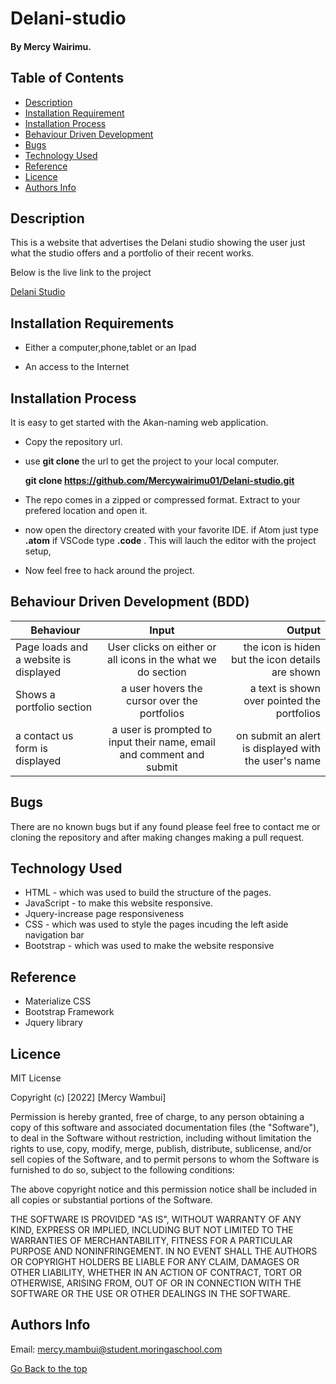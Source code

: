 # Delani-studio

#### By Mercy Wairimu.

## Table of Contents

+ [Description](#description)
+ [Installation Requirement](#Installation-Requirement )
+ [Installation Process](#installation-Process)
+ [Behaviour Driven Development](#BDD)
+ [Bugs](#bugs)
+ [Technology Used](#technology-used)
+ [Reference](#reference)
+ [Licence](#licence)
+ [Authors Info](#author-Info)

## Description
This is a website that advertises the Delani studio showing the user just what the studio offers and a portfolio of their recent works.
<P>Below is the live link to the project</P>

[Delani Studio](https://mercywairimu01.github.io/Delani-studio/)


## Installation Requirements

* Either a computer,phone,tablet or an Ipad

* An access to the Internet

## Installation Process
It is easy to get started with the Akan-naming web application.
* Copy the repository url.
* use **git clone** the url to get the project to your local computer.


     **git clone https://github.com/Mercywairimu01/Delani-studio.git**
*   The repo comes in a zipped or compressed format. Extract to your prefered location and open it.

* now open the directory created with your favorite IDE. if Atom just type **.atom** if VSCode type **.code** . This will lauch the editor with the project setup, 

* Now feel free to hack around the project.



## Behaviour Driven Development (BDD)
|Behaviour 	           |    Input 	                 |       Output          |
|----------------------|:---------------------------:|----------------------:|       
|Page loads and  a website is displayed|User clicks on either or all icons in the what we do section|the icon is hiden but the icon details are shown   |                       
|Shows a portfolio section|a user hovers the cursor over the portfolios|a text is shown over pointed the portfolios|
|a contact us form is displayed|a user is prompted to input their name, email and comment and submit|on submit an alert is displayed with the user's name |

## Bugs
There are no known  bugs but if any found please feel free to contact me or cloning the repository and after making changes making a pull request.


## Technology Used
* HTML - which was used to build the structure of the pages.
* JavaScript - to make this website responsive.
* Jquery-increase page responsiveness
* CSS - which was used to style the pages incuding the left aside navigation bar
* Bootstrap - which was used to make the website responsive
## Reference
* Materialize CSS
* Bootstrap Framework
* Jquery library



## Licence

MIT License

Copyright (c) [2022] [Mercy Wambui]

Permission is hereby granted, free of charge, to any person obtaining a copy
of this software and associated documentation files (the "Software"), to deal
in the Software without restriction, including without limitation the rights
to use, copy, modify, merge, publish, distribute, sublicense, and/or sell
copies of the Software, and to permit persons to whom the Software is
furnished to do so, subject to the following conditions:

The above copyright notice and this permission notice shall be included in all
copies or substantial portions of the Software.

THE SOFTWARE IS PROVIDED "AS IS", WITHOUT WARRANTY OF ANY KIND, EXPRESS OR
IMPLIED, INCLUDING BUT NOT LIMITED TO THE WARRANTIES OF MERCHANTABILITY,
FITNESS FOR A PARTICULAR PURPOSE AND NONINFRINGEMENT. IN NO EVENT SHALL THE
AUTHORS OR COPYRIGHT HOLDERS BE LIABLE FOR ANY CLAIM, DAMAGES OR OTHER
LIABILITY, WHETHER IN AN ACTION OF CONTRACT, TORT OR OTHERWISE, ARISING FROM,
OUT OF OR IN CONNECTION WITH THE SOFTWARE OR THE USE OR OTHER DEALINGS IN THE
SOFTWARE.



## Authors Info
Email: mercy.mambui@student.moringaschool.com

[Go Back to the top](#Delani-studio)